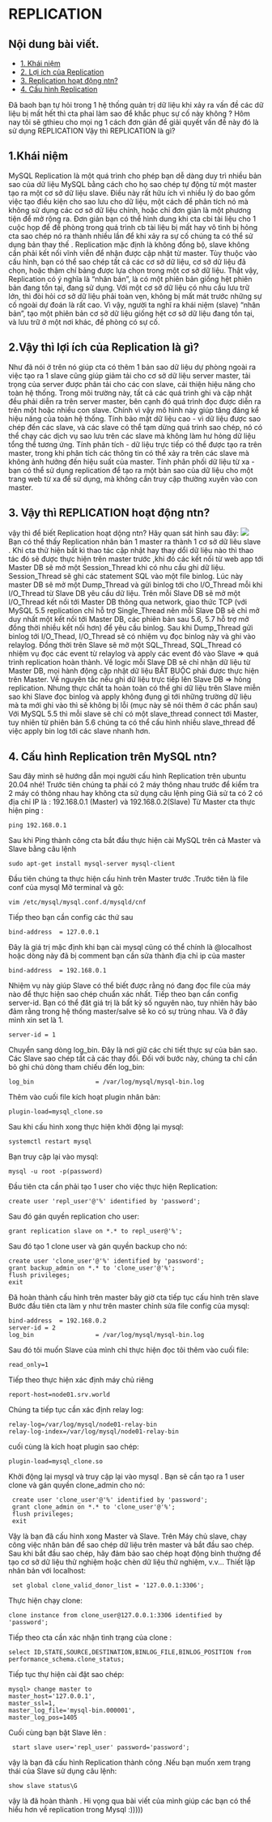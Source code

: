 # REPLICATION
## Nội dung bài viết.
- [1. Khái niệm ](#1)
- [2. Lợi ích của Replication](#2)
- [3. Replication hoạt động ntn?](#3)
- [4. Cấu hình Replication](#4)



Đã baoh bạn tự hỏi trong 1 hệ thống quản trị dữ liệu khi xảy ra vấn đề các dữ liệu bị mất hết thì cta phaỉ làm sao để khắc phục sự cố này không ?
Hôm nay tôi sẽ gthieu cho mọi ng 1 cách đơn giản để giải quyết vấn đề này đó là sử dụng REPLICATION
Vậy thì REPLICATION là gì?
## 1.Khái niệm <a name="1"></a>
MySQL Replication là một quá trình cho phép bạn dễ dàng duy trì nhiều bản sao của dữ liệu MySQL bằng cách cho họ sao chép tự động từ một master tạo ra một cơ sở dữ liệu slave. Điều này rất hữu ích vì nhiều lý do bao gồm việc tạo điều kiện cho sao lưu cho dữ liệu, một cách để phân tích nó mà không sử dụng các cơ sở dữ liệu chính, hoặc chỉ đơn giản là một phương tiện để mở rộng ra.
Đơn giản bạn có thể hình dung khi cta cbi tài liệu cho 1 cuộc họp để đề phòng trong quá trình cb tài liệu bị mất hay vô tình bị hỏng cta sao chép nó ra thành nhiều lần để khi xảy ra sự cố chúng ta có thể sử dụng bản thay thế .
Replication mặc định là không đồng bộ, slave không cần phải kết nối vĩnh viễn để nhận được cập nhật từ master. Tùy thuộc vào cấu hình, bạn có thể sao chép tất cả các cơ sở dữ liệu, cơ sở dữ liệu đã chọn, hoặc thậm chí bảng được lựa chọn trong một cơ sở dữ liệu. Thật vậy, Replication có ý nghĩa là “nhân bản”, là có một phiên bản giống hệt phiên bản đang tồn tại, đang sử dụng. Với một cơ sở dữ liệu có nhu cầu lưu trữ lớn, thì đòi hỏi cơ sở dữ liệu phải toàn vẹn, không bị mất mát trước những sự cố ngoài dự đoán là rất cao. Vì vậy, người ta nghĩ ra khái niệm (slave) “nhân bản”, tạo một phiên bản cơ sở dữ liệu giống hệt cơ sở dữ liệu đang tồn tại, và lưu trữ ở một nơi khác, đề phòng có sự cố.
## 2.Vậy thì lợi ích của Replication là gì? <a name="2"></a>
Như đã nói ở trên nó giúp cta có thêm 1 bản sao dữ liệu dự phòng ngoài ra việc tạo ra 1 slave cũng giúp giảm tải cho cơ sở dữ liệu server master, tải trọng của server được phân tải cho các con slave, cải thiện hiệu năng cho toàn hệ thống. Trong môi trường này, tất cả các quá trình ghi và cập nhật đều phải diễn ra trên server master, bên cạnh đó quá trình đọc được diễn ra trên một hoặc nhiều con slave. Chính vì vậy mô hình này giúp tăng đáng kể hiệu năng của toàn hệ thống.
Tính bảo mật dữ liệu cao - vì dữ liệu được sao chép đến các slave, và các slave có thể tạm dừng quá trình sao chép, nó có thể chạy các dịch vụ sao lưu trên các slave mà không làm hư hỏng dữ liệu tổng thể tương ứng.
Tính phân tích - dữ liệu trực tiếp có thể được tạo ra trên master, trong khi phân tích các thông tin có thể xảy ra trên các slave mà không ảnh hưởng đến hiệu suất của master.
Tính phân phối dữ liệu từ xa - bạn có thể sử dụng replication để tạo ra một bản sao của dữ liệu cho một trang web từ xa để sử dụng, mà không cần truy cập thường xuyên vào con master.
## 3. Vậy thì REPLICATION hoạt động ntn? <a name="3"></a>
vậy thì để biết Replication hoạt dộng ntn? Hãy quan sát hình sau đây:
<img src=https://viblo.asia/uploads/4e1dca7d-eee1-4fd8-ad30-4451f1396cc4.png>
Bạn có thể thấy Replication nhân bản 1 master ra thành 1 cơ sở dữ liêu slave .
Khi cta thử hiện bất kì thao tác cập nhật hay thay dổi dữ liệu nào thì thao tác đó sẽ được thực hiện trên master trước ,khi đó các kết nối từ web app tới Master DB sẽ mở một Session_Thread khi có nhu cầu ghi dữ liệu. Session_Thread sẽ ghi các statement SQL vào một file binlog. 
Lúc này master DB sẽ mở một Dump_Thread và gửi binlog tới cho I/O_Thread mỗi khi I/O_Thread từ Slave DB yêu cầu dữ liệu.
Trên mỗi Slave DB sẽ mở một I/O_Thread kết nối tới Master DB thông qua network, giao thức TCP (với MySQL 5.5 replication chỉ hỗ trợ Single_Thread nên mỗi Slave DB sẽ chỉ mở duy nhất một kết nối tới Master DB, các phiên bản sau 5.6, 5.7 hỗ trợ mở đồng thời nhiều kết nối hơn) để yêu cầu binlog.
Sau khi Dump_Thread gửi binlog tới I/O_Thead, I/O_Thread sẽ có nhiệm vụ đọc binlog này và ghi vào relaylog.
Đồng thời trên Slave sẽ mở một SQL_Thread, SQL_Thread có nhiệm vụ đọc các event từ relaylog và apply các event đó vào Slave => quá trình replication hoàn thành.
Về logic mỗi Slave DB sẽ chỉ nhận dữ liệu từ Master DB, mọi hành động cập nhật dữ liệu BẮT BUỘC phải được thực hiện trên Master. Về nguyên tắc nếu ghi dữ liệu trực tiếp lên Slave DB => hỏng replication. Nhưng thực chất ta hoàn toàn có thể ghi dữ liệu trên Slave miễn sao khi Slave đọc binlog và apply không đụng gì tới những trường dữ liệu mà ta mới ghi vào thì sẽ không bị lỗi (mục này sẽ nói thêm ở các phần sau)
Với MySQL 5.5 thì mỗi slave sẽ chỉ có một slave_thread connect tới Master, tuy nhiên từ phiên bản 5.6 chúng ta có thể cấu hình nhiều slave_thread để việc apply bin log tới các slave nhanh hơn.
## 4. Cấu hình Replication trên MySQL ntn? <a name="4"></a>
Sau đây mình sẽ hướng dẫn mọi người cấu hình Replication trên ubuntu 20.04 nhé!
Trước tiên chúng ta phải có 2 máy thông nhau trước để kiểm tra 2 máy có thông nhau hay không cta sử dụng câu lệnh ping
Giả sử ta có 2 có địa chỉ IP là :
192.168.0.1 (Master) và 192.168.0.2(Slave)
Từ Master cta thực hiện ping :
```
ping 192.168.0.1
```
Sau khi Ping thành công cta bắt đầu thực hiện cài MySQL trên cả Master và Slave bằng câu lệnh
```
sudo apt-get install mysql-server mysql-client
```
Đầu tiên chúng ta thực hiện cấu hình trên Master trước .Trước tiên là file conf của mysql
Mở terminal và gõ:
```
vim /etc/mysql/mysql.conf.d/mysqld/cnf
```
Tiếp theo bạn cần config các thứ sau
```
bind-address  = 127.0.0.1
```
Đây là giá trị mặc định khi bạn cài mysql cũng có thể chính là @localhost hoặc dòng này đã bị comment bạn cần sửa thành địa chỉ ip của master
```
bind-address  = 192.168.0.1
```
Nhiệm vụ này giúp Slave có thể biết được rằng nó đang đọc file của máy nào để thực hiện sao chép chuẩn xác nhất.
Tiếp theo bạn cần config server-id. Bạn có thể đăt giá trị là bất kỳ số nguyên nào, tuy nhiên hãy bảo đảm rằng trong hệ thống master/salve sẽ ko có sự trùng nhau. Và ở đây mình xin set là 1.
```
server-id = 1
```
Chuyển sang dòng log_bin. Đây là nơi giữ các chi tiết thực sự của bản sao. Các Slave sao chép tất cả các thay đổi. Đối với bước này, chúng ta chỉ cần bỏ ghi chú dòng tham chiếu đến log_bin:
```
log_bin                 = /var/log/mysql/mysql-bin.log
```
Thêm vào cuối file kích hoạt plugin nhân bản:
```
plugin-load=mysql_clone.so
```
Sau khi cấu hình xong thực hiện khởi động lại mysql:
```
systemctl restart mysql
```
Bạn truy cập lại vào mysql:
```
mysql -u root -p(password)
```
Đầu tiên cta cần phải tạo 1 user cho việc thực hiện Replication:
```
create user 'repl_user'@'%' identified by 'password';
```
Sau đó gán quyền replication cho user:
```
grant replication slave on *.* to repl_user@'%';
```
Sau đó tạo 1 clone user và gán quyền backup cho nó:
```
create user 'clone_user'@'%' identified by 'password';
grant backup_admin on *.* to 'clone_user'@'%';
flush privileges;
exit
```
Đã hoàn thành cấu hình trên master bây giờ cta tiếp tục cấu hình trên slave
Bước đầu tiên cta làm y như trên master chỉnh sửa file config của mysql:
```
bind-address  = 192.168.0.2
server-id = 2
log_bin                 = /var/log/mysql/mysql-bin.log
```
Sau đó tôi muốn Slave của mình chỉ thực hiện đọc tôi thêm vào cuối file:
```
read_only=1
```
Tiếp theo thực hiện xác định máy chủ riêng
```
report-host=node01.srv.world
```
Chúng ta tiếp tục cần xác định relay log:
```
relay-log=/var/log/mysql/node01-relay-bin
relay-log-index=/var/log/mysql/node01-relay-bin
```
cuối cùng là kích hoạt plugin sao chép:
```
plugin-load=mysql_clone.so
```
Khởi động lại mysql và truy cập lại vào mysql . Bạn sẽ cần tạo ra 1 user clone và gán quyền clone_admin cho nó:
```
 create user 'clone_user'@'%' identified by 'password';
 grant clone_admin on *.* to 'clone_user'@'%';
 flush privileges; 
 exit
 ```
 Vậy là bạn đã cấu hình xong Master và Slave. Trên Máy chủ slave, chạy công việc nhân bản để sao chép dữ liệu trên master và bắt đầu sao chép.
Sau khi bắt đầu sao chép, hãy đảm bảo sao chép hoạt động bình thường để tạo cơ sở dữ liệu thử nghiệm hoặc chèn dữ liệu thử nghiệm, v.v...
Thiết lập nhân bản với localhost:
```
 set global clone_valid_donor_list = '127.0.0.1:3306';
```
Thực hiện chạy clone:
```
clone instance from clone_user@127.0.0.1:3306 identified by 'password';
```
Tiếp theo cta cần xác nhận tình trạng của clone :
```
select ID,STATE,SOURCE,DESTINATION,BINLOG_FILE,BINLOG_POSITION from performance_schema.clone_status; 
```
Tiếp tục thự hiện cài đặt sao chép:
```
mysql> change master to
master_host='127.0.0.1',
master_ssl=1,
master_log_file='mysql-bin.000001',
master_log_pos=1405
```
Cuối cùng bạn bật Slave lên :
```
 start slave user='repl_user' password='password';
```
vậy là bạn đã cấu hình Replication thành công .Nếu bạn muốn xem trạng thái của Slave sử dụng câu lệnh:
```
show slave status\G
```
vậy là đã hoàn thành . Hi vọng qua bài viết của mình giúp các bạn có thể hiểu hơn về replication trong Mysql :)))))
